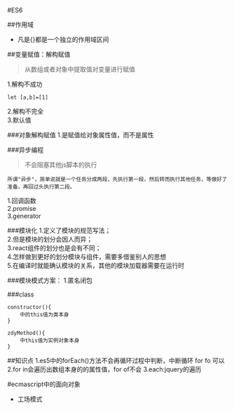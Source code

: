 #ES6

##作用域
- 凡是{}都是一个独立的作用域区间

##变量赋值：解构赋值
>从数组或者对象中提取值对变量进行赋值

1.解构不成功   
```
let [a,b]=[1]
```
2.解构不完全  
3.默认值  



###对象解构赋值
1.是赋值给对象属性值，而不是属性

###异步编程
>不会阻塞其他js脚本的执行

```
所谓"异步"，简单说就是一个任务分成两段，先执行第一段，然后转而执行其他任务，等做好了准备，再回过头执行第二段。
```

1.回调函数  
2.promise  
3.generator  

###模块化
1.定义了模块的规范写法；  
2.但是模块的划分会因人而异；  
3.react组件的划分也是会有不同；  
4.怎样做到更好的划分模块与组件，需要多借鉴别人的思想  
5.在编译时就能确认模块的关系，其他的模块加载器需要在运行时  

###模块模式方案：
1.匿名闭包


###class
```
constructor(){
    中的this值为类本身
}

zdyMethod(){
    中this值为实例对象本身
}
```

##知识点
1.es5中的forEach()方法不会再循环过程中判断，中断循环 for fo 可以
2.for in会遍历出数组本身的的属性值，for of不会
3.each:jquery的遍历


#ecmascript中的面向对象
- 工场模式

